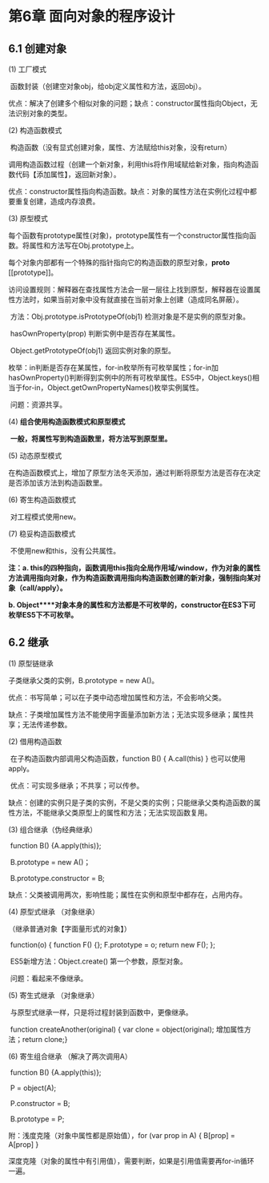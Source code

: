 # 第6章 面向对象的程序设计

## 6.1 创建对象

(1) 工厂模式

​       函数封装（创建空对象obj，给obj定义属性和方法，返回obj）。

​       优点：解决了创建多个相似对象的问题；缺点：constructor属性指向Object，无法识别对象的类型。

(2) 构造函数模式

​       构造函数（没有显式创建对象，属性、方法赋给this对象，没有return）

​       调用构造函数过程（创建一个新对象，利用this将作用域赋给新对象，指向构造函数代码【添加属性】，返回新对象）。

​       优点：constructor属性指向构造函数。缺点：对象的属性方法在实例化过程中都要重复创建，造成内存浪费。

(3) 原型模式

​       每个函数有prototype属性(对象)，prototype属性有一个constructor属性指向函数。将属性和方法写在Obj.prototype上。     

​       每个对象内部都有一个特殊的指针指向它的构造函数的原型对象，__proto__ [[prototype]]。

​       访问设置规则：解释器在查找属性方法会一层一层往上找到原型，解释器在设置属性方法时，如果当前对象中没有就直接在当前对象上创建（造成同名屏蔽）。

​       方法：Obj.prototype.isPrototypeOf(obj1) 检测对象是不是实例的原型对象。

​                hasOwnProperty(prop) 判断实例中是否存在某属性。 

​             Object.getPrototypeOf(obj1) 返回实例对象的原型。

​       枚举：in判断是否存在某属性，for-in枚举所有可枚举属性；for-in加hasOwnProperty()判断得到实例中的所有可枚举属性。ES5中，Object.keys()相当于for-in，Object.getOwnPropertyNames()枚举实例属性。

​       问题：资源共享。

(4) **组合使用构造函数模式和原型模式**

​       **一般，将属性写到构造函数里，将方法写到原型里。**

(5) 动态原型模式

在构造函数模式上，增加了原型方法冬天添加，通过判断将原型方法是否存在决定是否添加该方法到构造函数里。

(6) 寄生构造函数模式

​       对工程模式使用new。

(7) 稳妥构造函数模式

​       不使用new和this，没有公共属性。

**注：a. this的四种指向，函数调用this指向全局作用域/window，作为对象的属性方法调用指向对象，作为构造函数调用指向构造函数创建的新对象，强制指向某对象（call/apply）。**

   **b. Object****对象本身的属性和方法都是不可枚举的，constructor在ES3下可枚举ES5下不可枚举。**

## 6.2 继承

(1)  原型链继承

子类继承父类的实例，B.prototype = new A()。

优点：书写简单；可以在子类中动态增加属性和方法，不会影响父类。

缺点：子类增加属性方法不能使用字面量添加新方法；无法实现多继承；属性共享；无法传递参数。

(2) 借用构造函数

​       在子构造函数内部调用父构造函数，function B() { A.call(this) }  也可以使用apply。

​       优点：可实现多继承；不共享；可以传参。

​       缺点：创建的实例只是子类的实例，不是父类的实例；只能继承父类构造函数的属性方法，不能继承父类原型上的属性和方法；无法实现函数复用。

(3) 组合继承（伪经典继承）

​       function B() {A.apply(this)};

​       B.prototype = new A()；

​       B.prototype.constructor = B;

​       缺点：父类被调用两次，影响性能；属性在实例和原型中都存在，占用内存。

(4) 原型式继承 （对象继承）    

（继承普通对象【字面量形式的对象】）

​       function(o) { function F() {}; F.prototype = o; return new F(); };

​       ES5新增方法：Object.create()  第一个参数，原型对象。

​       问题：看起来不像继承。

(5) 寄生式继承 （对象继承）

​       与原型式继承一样，只是将过程封装到函数中，更像继承。

​       function createAnother(original) { var clone = object(original); 增加属性方法；return clone;}

(6) 寄生组合继承 （解决了两次调用A）

​       function B() {A.apply(this)};

​       P = object(A);

​       P.constructor = B;

​       B.prototype = P; 

附：浅度克隆（对象中属性都是原始值），for (var prop in A) { B[prop] = A[prop] }

​       深度克隆（对象的属性中有引用值），需要判断，如果是引用值需要再for-in循环一遍。